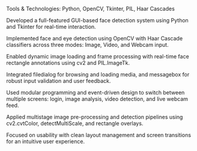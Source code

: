 Tools & Technologies: Python, OpenCV, Tkinter, PIL, Haar Cascades

Developed a full-featured GUI-based face detection system using Python and Tkinter for real-time interaction.

Implemented face and eye detection using OpenCV with Haar Cascade classifiers across three modes: Image, Video, and Webcam input.

Enabled dynamic image loading and frame processing with real-time face rectangle annotations using cv2 and PIL.ImageTk.

Integrated filedialog for browsing and loading media, and messagebox for robust input validation and user feedback.

Used modular programming and event-driven design to switch between multiple screens: login, image analysis, video detection, and live webcam feed.

Applied multistage image pre-processing and detection pipelines using cv2.cvtColor, detectMultiScale, and rectangle overlays.

Focused on usability with clean layout management and screen transitions for an intuitive user experience.
